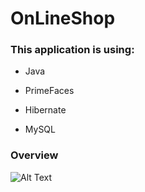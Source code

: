 # OnLineShop

### This application is using:

* Java
- PrimeFaces
+ Hibernate
* MySQL


### Overview
![Alt Text](https://github.com/aleksandramarjanovic/OnLineShop/images.gif)
